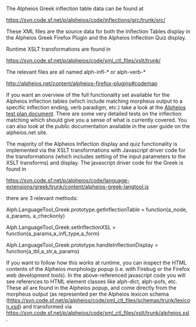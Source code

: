 The Alpheios Greek inflection table data can be found at

https://svn.code.sf.net/p/alpheios/code/inflections/grc/trunk/src/

These XML files are the source data for both the Inflection Tables display in the Alpheios Greek Firefox Plugin and the Alpheios Inflection Quiz display.

Runtime XSLT transformations are found in

https://svn.code.sf.net/p/alpheios/code/xml_ctl_files/xslt/trunk/

The relevant files are all named alph-infl-* or alph-verb-*

http://alpheios.net/content/alpheios-firefox-plugins#codemap

If you want an overview of the full functionality set available for the Alpheios inflection tables (which include matching morpheus output to a specific inflection ending, verb paradigm, etc.) take a look at the [Alpheios test plan document](tests/alpheiostestplanpdf). There are some very detailed tests on the inflection matching which should give you a sense of what is currently covered. You can also look at the public documentation available in the user guide on the alpheios.net site.

The majority of the Alpheios Inflection display and quiz functionality is implemented via the XSLT transformations with Javascript driver code for the transformations (which includes setting of the input parameters to the XSLT transforms) and display.  The javascript driver code for the Greek is found in

https://svn.code.sf.net/p/alpheios/code/language-extensions/greek/trunk/content/alpheios-greek-langtool.js

there are 3 relevant methods:

Alph.LanguageTool_Greek.prototype.getInflectionTable = function(a_node, a_params, a_checkonly)

Alph.LanguageTool_Greek.setInflectionXSL = function(a_params,a_infl_type,a_form)

Alph.LanguageTool_Greek.prototype.handleInflectionDisplay = function(a_tbl,a_str,a_params)

If you want to follow how this works at runtime, you can inspect the HTML contents of the Alpheios morphology popup (i.e. with Firebug or the Firefox web development tools).  In the above-referenced javascript code you will see references to HTML element classes like alph-dict, alph-pofs, etc. These all are found in the Alpheios popup, and come directly from the morpheus output (as represented per the Alpheios lexicon schema (https://svn.code.sf.net/p/alpheios/code/xml_ctl_files/schemas/trunk/lexicon.xsd) and transformed via https://svn.code.sf.net/p/alpheios/code/xml_ctl_files/xslt/trunk/alpheios.xsl . 
